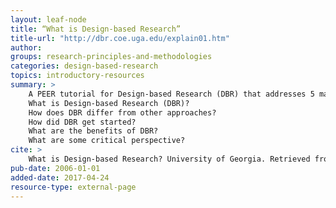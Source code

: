 ```yaml
---
layout: leaf-node
title: “What is Design-based Research”
title-url: "http://dbr.coe.uga.edu/explain01.htm"
author: 
groups: research-principles-and-methodologies
categories: design-based-research
topics: introductory-resources
summary: >
    A PEER tutorial for Design-based Research (DBR) that addresses 5 main questions.
    What is Design-based Research (DBR)?
    How does DBR differ from other approaches?
    How did DBR get started?
    What are the benefits of DBR?
    What are some critical perspective?
cite: >
    What is Design-based Research? University of Georgia. Retrieved from : http://dbr.coe.uga.edu/explain01.htm
pub-date: 2006-01-01
added-date: 2017-04-24
resource-type: external-page
---
```

